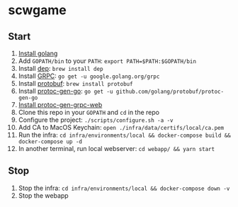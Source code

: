 # scwgame

## Start

1. [Install golang](https://golang.org/doc/install)
1. Add `GOPATH/bin` to your `PATH`: `export PATH=$PATH:$GOPATH/bin`
1. Install [dep](https://golang.github.io/dep/): `brew install dep`
1. Install [GRPC](https://grpc.io): `go get -u google.golang.org/grpc`
1. Install [protobuf](https://developers.google.com/protocol-buffers/): `brew install protobuf`
1. Install [protoc-gen-go](https://github.com/golang/protobuf/tree/master/protoc-gen-go): `go get -u github.com/golang/protobuf/protoc-gen-go`
1. [Install protoc-gen-grpc-web](https://github.com/grpc/grpc-web#code-generator-plugin)
1. Clone this repo in your `GOPATH` and `cd` in the repo
1. Configure the project: `./scripts/configure.sh -a -v`
1. Add CA to MacOS Keychain: `open ./infra/data/certifs/local/ca.pem`
1. Run the infra: `cd infra/environments/local && docker-compose build && docker-compose up -d`
1. In another terminal, run local webserver: `cd webapp/ && yarn start`


## Stop

1. Stop the infra: `cd infra/environments/local && docker-compose down -v`
2. Stop the webapp
